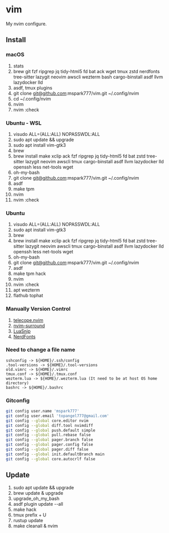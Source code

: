 # vim

My nvim configure.

## Install

### macOS

1. stats
2. brew git fzf ripgrep jq tidy-html5 fd bat ack wget tmux zstd nerdfonts tree-sitter lazygit neovim awscli wezterm bash cargo-binstall asdf llvm lazydocker lld
3. asdf, tmux plugins
4. git clone git@github.com:mspark777/vim.git ~/.config/nvim
5. cd ~/.config/nvim
6. nvim
7. nvim :check

### Ubuntu - WSL

1. visudo ALL=(ALL:ALL) NOPASSWDL:ALL
2. sudo apt update && upgrade
3. sudo apt install vim-gtk3
4. brew
5. brew install make xclip ack fzf ripgrep jq tidy-html5 fd bat zstd tree-sitter lazygit neovim awscli tmux cargo-binstall asdf llvm lazydocker lld openssh less net-tools wget
6. oh-my-bash
8. git clone git@github.com:mspark777/vim.git ~/.config/nvim
9. asdf
10. make tpm
11. nvim
12. nvim :check

### Ubuntu
1. visudo ALL=(ALL:ALL) NOPASSWDL:ALL
2. sudo apt install vim-gtk3
3. brew
5. brew install make xclip ack fzf ripgrep jq tidy-html5 fd bat zstd tree-sitter lazygit neovim awscli tmux cargo-binstall asdf llvm lazydocker lld openssh less net-tools wget
6. oh-my-bash
7. git clone git@github.com:mspark777/vim.git ~/.config/nvim
8. asdf
9. make tpm hack
11. nvim
12. nvim :check
13. apt wezterm
14. flathub tophat

### Manually Version Control

1. [telecope.nvim](https://github.com/nvim-telescope/telescope.nvim)
1. [nvim-surround](https://github.com/kylechui/nvim-surround)
1. [LuaSnip](https://github.com/L3MON4D3/LuaSnip)
1. [NerdFonts](https://github.com/ryanoasis/nerd-fonts)

### Need to change a file name

```
sshconfig -> ${HOME}/.ssh/config
.tool-versions -> ${HOME}/.tool-versions
old.vimrc -> ${HOME}/.vimrc
tmux.conf -> ${HOME}/.tmux.conf
wezterm.lua -> ${HOME}/.wezterm.lua (It need to be at host OS home directory)
bashrc -> ${HOME}/.bashrc
```

### Gitconfig

```sh
git config user.name 'mspark777'
git config user.email 'topangel777@gmail.com'
git config --global core.editor nvim
git config --global diff.tool nvimdiff
git config --global push.default simple
git config --global pull.rebase false
git config --global pager.branch false
git config --global pager.config false
git config --global pager.diff false
git config --global init.defaultBranch main
git config --global core.autocrlf false
```

## Update

1. sudo apt update && upgrade
1. brew update & upgrade
1. upgrade_oh_my_bash
1. asdf plugin update --all
1. make hack
1. tmux prefix + U
1. rustup update
1. make cleanall & nvim
